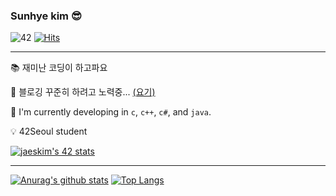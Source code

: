### Sunhye kim 😎

![42](https://badgen.net/badge/Born2Code/sunhkim/F5DF4D?cache=86400&icon=https://meta.intra.42.fr/assets/42_logo-7dfc9110a5319a308863b96bda33cea995046d1731cebb735e41b16255106c12.svg) [![Hits](https://hits.seeyoufarm.com/api/count/incr/badge.svg?url=https%3A%2F%2Fgithub.com%2Fmocha-kim%2Fhit-counter&count_bg=%23A0DAA9&title_bg=%23555555&icon=&icon_color=%23E7E7E7&title=hits&edge_flat=false)](https://hits.seeyoufarm.com)

----

📚  재미난 코딩이 하고파요

💌  블로깅 꾸준히 하려고 노력중... [(요기)](https://blog.naver.com/jsg2804"블로그")

🔭  I'm currently developing in `c`, `c++`, `c#`, and `java`.

💡  42Seoul student

[![jaeskim's 42 stats](https://badge42.herokuapp.com/api/stats/sunhkim?privacyEmail=true)](https://github.com/JaeSeoKim/badge42)

----

[![Anurag's github stats](https://github-readme-stats.vercel.app/api?username=mocha-kim&hide=issues&count_private=true&show_icons=true&line_height=24&custom_title=Github%20Stats&bg_color=363945&title_color=F5DF4D&icon_color=FDAC53&text_color=A0DAA9)](https://github.com/anuraghazra/github-readme-stats)
[![Top Langs](https://github-readme-stats.vercel.app/api/top-langs/?username=mocha-kim&layout=compact&bg_color=363945&title_color=F5DF4D&icon_color=FDAC53&text_color=A0DAA9)](https://github.com/anuraghazra/github-readme-stats)
